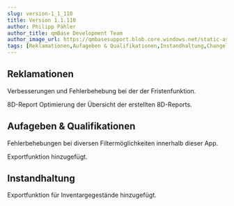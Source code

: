 ```yaml
---
slug: version-1_1_110
title: Version 1.1.110
author: Philipp Pähler
author_title: qmBase Development Team
author_image_url: https://qmbasesupport.blob.core.windows.net/static-assets/img/persons/paehler_round.png
tags: [Reklamationen,Aufageben & Qualifikationen,Instandhaltung,Changelog]
---
```

## Reklamationen

Verbesserungen und Fehlerbehebung bei der der Fristenfunktion.

8D-Report Optimierung der Übersicht der erstellten 8D-Reports.

## Aufageben & Qualifikationen

Fehlerbehebungen bei diversen Filtermöglichkeiten innerhalb dieser App.

Exportfunktion hinzugefügt.

## Instandhaltung

Exportfunktion für Inventargegestände hinzugefügt.